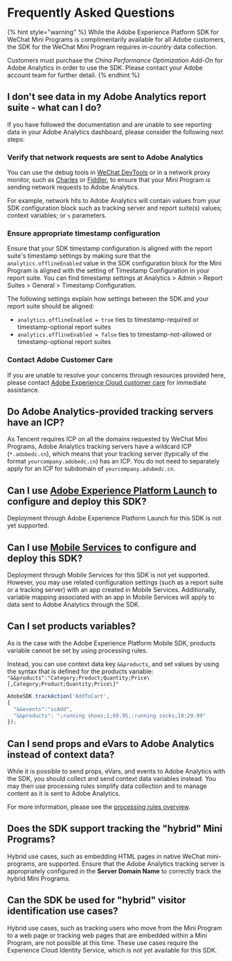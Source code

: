# Frequently Asked Questions

{% hint style="warning" %}
While the Adobe Experience Platform SDK for WeChat Mini Programs is complimentarily available for all Adobe customers, the SDK for the WeChat Mini Program requires _in-country_ data collection.

Customers must purchase the _China Performance Optimization Add-On_ for Adobe Analytics in order to use the SDK. Please contact your Adobe account team for further detail.
{% endhint %}

## I don't see data in my Adobe Analytics report suite - what can I do?

If you have followed the documentation and are unable to see reporting data in your Adobe Analytics dashboard, please consider the following next steps:

### Verify that network requests are sent to Adobe Analytics

You can use the debug tools in [WeChat DevTools](https://developers.weixin.qq.com/miniprogram/en/dev/devtools/devtools.html) or in a network proxy monitor, such as [Charles](https://www.charlesproxy.com/) or [Fiddler](https://www.telerik.com/fiddler), to ensure that your Mini Program is sending network requests to Adobe Analytics.

For example, network hits to Adobe Analytics will contain values from your SDK configuration block such as tracking server and report suite\(s\) values; context variables; or `s` parameters.

### Ensure appropriate timestamp configuration

Ensure that your SDK timestamp configuration is aligned with the report suite's timestamp settings by making sure that the `analytics.offlineEnabled` value in the SDK configuration block for the Mini Program is aligned with the setting of Timestamp Configuration in your report suite. You can find timestamp settings at Analytics &gt; Admin &gt; Report Suites &gt; General &gt; Timestamp Configuration.

The following settings explain how settings between the SDK and your report suite should be aligned:

* `analytics.offlineEnabled = true` ties to timestamp-required or timestamp-optional report suites
* `analytics.offlineEnabled = false` ties to timestamp-not-allowed or timestamp-optional report suites

### Contact Adobe Customer Care

If you are unable to resolve your concerns through resources provided here, please contact [Adobe Experience Cloud customer care](https://experienceleague.adobe.com/?support-solution=General#support) for immediate assistance.

## Do Adobe Analytics-provided tracking servers have an ICP?

As Tencent requires ICP on all the domains requested by WeChat Mini Programs, Adobe Analytics tracking servers have a wildcard ICP \(`*.adobedc.cn`\), which means that your tracking server \(typically of the format `yourcompany.adobedc.cn`\) has an ICP. You do not need to separately apply for an ICP for subdomain of `yourcompany.adobedc.cn`.

## Can I use [Adobe Experience Platform Launch](https://experience.adobe.com/#/data-collection/) to configure and deploy this SDK?

Deployment through Adobe Experience Platform Launch for this SDK is not yet supported.

## Can I use [Mobile Services](https://mobilemarketing.adobe.com) to configure and deploy this SDK?

Deployment through Mobile Services for this SDK is not yet supported. However, you may use related configuration settings \(such as a report suite or a tracking server\) with an app created in Mobile Services. Additionally, variable mapping associated with an app in Mobile Services will apply to data sent to Adobe Analytics through the SDK.

## Can I set products variables?

As is the case with the Adobe Experience Platform Mobile SDK, products variable cannot be set by using processing rules.

Instead, you can use context data key `&&products`, and set values by using the syntax that is defined for the products variable: `"&&products":"Category;Product;Quantity;Price\[,Category;Product;Quantity;Price\]"`

```javascript
AdobeSDK.trackAction('AddToCart',
{
  "&&events":"scAdd",
  "&&products": ";running shoes;1;69.95,;running socks;10;29.99"
});
```

## Can I send props and eVars to Adobe Analytics instead of context data?

While it is possible to send props, eVars, and events to Adobe Analytics with the SDK, you should collect and send context data variables instead. You may then use processing rules simplify data collection and to manage content as it is sent to Adobe Analytics.

For more information, please see the [processing rules overview](https://experienceleague.adobe.com/docs/analytics/admin/admin-tools/processing-rules/processing-rules.html?lang=en).

## Does the SDK support tracking the "hybrid" Mini Programs?

Hybrid use cases, such as embedding HTML pages in native WeChat mini-programs, are supported. Ensure that the Adobe Analytics tracking server is appropriately configured in the **Server Domain Name** to correctly track the hybrid Mini Programs.

## Can the SDK be used for "hybrid" visitor identification use cases?

Hybrid use cases, such as tracking users who move from the Mini Program to a web page or tracking web pages that are embedded within a Mini Program, are not possible at this time. These use cases require the Experience Cloud Identity Service, which is not yet available for this SDK.

